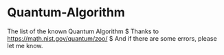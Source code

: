 # Quantum-Algorithm
The list of the known Quantum Algorithm \$
Thanks to https://math.nist.gov/quantum/zoo/ \$
And if there are some errors, please let me know.

